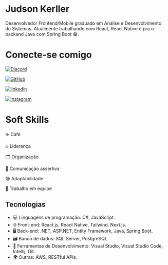 # Judson Kerller

Desenvolvedor Frontend/Mobile graduado em Análise e Desenvolvimento de Sistemas. Atualmente trabalhando com React, React Native e pra o backend Java com Spring Boot 😁.

# Conecte-se comigo

[![Discord](https://img.shields.io/badge/Discord-7289DA?style=for-the-badge&logo=discord&logoColor=white)](https://discord.com/channels/@judsonkerller/)

[![GitHub](https://img.shields.io/badge/GitHub-100000?style=for-the-badge&logo=github&logoColor=white)](https://github.com/judsonkerller)

[![linkedin](https://img.shields.io/badge/linkedin-0A66C2?style=for-the-badge&logo=linkedin&logoColor=white)](https://www.linkedin.com/in/judsonkerller)

[![instagram](https://img.shields.io/badge/instagram-1DA1F2?style=for-the-badge&logo=instagram&logoColor=red)](https://www.instagram.com/judsonkerller)

# Soft Skills

☕ Café

🔝 Liderança

🗂️ Organização

🤗 Comunicação assertiva

😎 Adaptabilidade

🤝 Trabalho em equipe

## Tecnologias

-  💻 Linguagens de programação: C#, JavaScript.
-  🌐 Front-end: React.js, React Native, Tailwind, Next.js.
-  🖥️ Back-end: .NET, ASP.NET, Entity Framework, Java, Spring Boot.
-  🗃️ Banco de dados: SQL Server, PostgreSQL.
-  🧰 Ferramentas de Desenvolvimento: Visual Studio, Visual Studio Code, Intellij, Git.
-  🌍 Outras: AWS, RESTful APIs.
